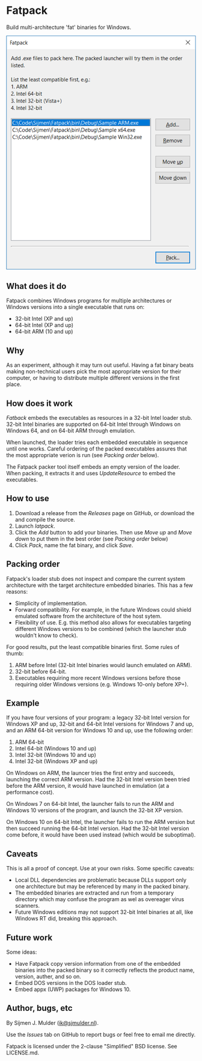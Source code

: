 # Fatpack

Build multi-architecture 'fat' binaries for Windows.

![Fatpack screenshot](screenshot.png)

## What does it do

Fatpack combines Windows programs for multiple architectures or Windows
versions into a single executable that runs on:

 - 32-bit Intel (XP and up)
 - 64-bit Intel (XP and up)
 - 64-bit ARM (10 and up)

## Why

As an experiment, although it may turn out useful. Having a fat binary beats
making non-technical users pick the most appropriate version for their
computer, or having to distribute multiple different versions in the first
place.

## How does it work

_Fatback_ embeds the executables as resources in a 32-bit Intel loader stub.
32-bit Intel binaries are supported on 64-bit Intel through Windows on Windows
64, and on 64-bit ARM through emulation.

When launched, the loader tries each embedded executable in sequence until one
works. Careful ordering of the packed executables assures that the most
appropriate verion is run (see _Packing order_ below).

The Fatpack packer tool itself embeds an empty version of the loader. When
packing, it extracts it and uses _UpdateResource_ to embed the executables.

## How to use

 1. Download a release from the _Releases_ page on GitHub, or download the
    and compile the source.
 2. Launch _latpack_.
 3. Click the _Add_ button to add your binaries. Then use _Move up_ and
    _Move down_ to put them in the best order (see _Packing order_ below)
 4. Click _Pack_, name the fat binary, and click _Save_.

## Packing order

Fatpack's loader stub does not inspect and compare the current system
architecture with the target architecture embedded binaries. This has a few
reasons:

 - Simplicity of implementation.
 - Forward compatibility. For example, in the future Windows could shield
   emulated software from the architecture of the host sytem.
 - Flexibility of use. E.g. this method also allows for executables targeting
   different Windows versions to be combined (which the launcher stub wouldn't
   know to check).

For good results, put the least compatible binaries first. Some rules of
thumb:

 1. ARM before Intel (32-bit Intel binaries would launch emulated on ARM).
 2. 32-bit before 64-bit.
 3. Executables requiring more recent Windows versions before those requiring
    older Windows versions (e.g. Windows 10-only before XP+).

## Example

If you have four versions of your program: a legacy 32-bit Intel version for
Windows XP and up, 32-bit and 64-bit Intel versions for Windows 7 and up, and
an ARM 64-bit version for Windows 10 and up, use the following order:

 1. ARM 64-bit
 2. Intel 64-bit (Windows 10 and up)
 3. Intel 32-bit (Windows 10 and up)
 4. Intel 32-bit (Windows XP and up)

On Windows on ARM, the launcer tries the first entry and succeeds, launching
the correct ARM version. Had the 32-bit Intel version been tried before the
ARM version, it would have launched in emulation (at a performance cost).

On Windows 7 on 64-bit Intel, the launcher fails to run the ARM and Windows 10
versions of the program, and launch the 32-bit XP version.

On Windows 10 on 64-bit Intel, the launcher fails to run the ARM version but
then succeed running the 64-bit Intel version. Had the 32-bit Intel version
come before, it would have been used instead (which would be suboptimal).

## Caveats

This is all a proof of concept. Use at your own risks. Some specific caveats:

 - Local DLL dependencies are problematic because DLLs support only one
   architecture but may be referenced by many in the packed binary.
 - The embedded binaries are extracted and run from a temporary directory
   which may confuse the program as wel as overeager virus scanners.
 - Future Windows editions may not support 32-bit Intel binaries at all,
   like Windows RT did, breaking this approach.

## Future work

Some ideas:

 - Have Fatpack copy version information from one of the embedded binaries
   into the packed binary so it correctly reflects the product name, version,
   auther, and so on.
 - Embed DOS versions in the DOS loader stub.
 - Embed appx (UWP) packages for Windows 10.

## Author, bugs, etc

By Sijmen J. Mulder (<ik@sjmulder.nl>).

Use the _Issues_ tab on GitHub to report bugs or feel free to email me
directly.

Fatpack is licensed under the 2-clause "Simplified" BSD license. See
LICENSE.md.
